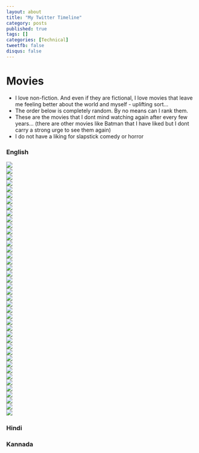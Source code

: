 ```yaml
---
layout: about
title: "My Twitter Timeline"
category: posts
published: true
tags: []
categories: [Technical]
tweetfb: false
disqus: false
---
```


# Movies

* I love non-fiction. And even if they are fictional, I love movies that leave me feeling better about the world and myself - uplifting sort…
* The order below is completely random. By no means can I rank them.
* These are the movies that I dont mind watching again after every few years... (there are other movies like Batman that I have liked but I dont carry a strong urge to see them again)
* I do not have a liking for slapstick comedy or horror

### English

<div class="container">
    <div class="row movierow">
        <div class="col-md-2">
            <img class="movieimg" src="http://bharathwrites.in/images/films/300.jpg"/>
        </div>
        <div class="col-md-2">
            <img class="movieimg" src="http://bharathwrites.in/images/films/a beautiful mind.jpg"/>
        </div>
        <div class="col-md-2">
            <img class="movieimg" src="http://bharathwrites.in/images/films/all the presidents men.jpg"/>
        </div>
        <div class="col-md-2">
            <img class="movieimg" src="http://bharathwrites.in/images/films/apocalypto.jpg"/>
        </div>
        <div class="col-md-2">
            <img class="movieimg" src="http://bharathwrites.in/images/films/argo.jpg"/>
        </div>
        <div class="col-md-2">
            <img class="movieimg" src="http://bharathwrites.in/images/films/blood diamond.jpg"/>
        </div>
    </div>
    <div class="row movierow">
        <div class="col-md-2">
            <img class="movieimg" src="http://bharathwrites.in/images/films/bruce almighty.jpg"/>
        </div>
        <div class="col-md-2">
            <img class="movieimg" src="http://bharathwrites.in/images/films/cast away.jpg"/>
        </div>
        <div class="col-md-2">
            <img class="movieimg" src="http://bharathwrites.in/images/films/charlie wilsons war.jpg"/>
        </div>
        <div class="col-md-2">
            <img class="movieimg" src="http://bharathwrites.in/images/films/defiance.jpg"/>
        </div>
        <div class="col-md-2">
            <img class="movieimg" src="http://bharathwrites.in/images/films/frost nixon.jpg"/>
        </div>
        <div class="col-md-2">
            <img class="movieimg" src="http://bharathwrites.in/images/films/gandhi.jpg"/>
        </div>
    </div>
    <div class="row">
        <div class="col-md-2">
            <img class="movieimg" src="http://bharathwrites.in/images/films/gladiator.jpg"/>
        </div>
        <div class="col-md-2">
            <img class="movieimg" src="http://bharathwrites.in/images/films/hotel rwanda.jpg"/>
        </div>
        <div class="col-md-2">
            <img class="movieimg" src="http://bharathwrites.in/images/films/inside job.jpg"/>
        </div>
        <div class="col-md-2">
            <img class="movieimg" src="http://bharathwrites.in/images/films/invictus.jpg"/>
        </div>
        <div class="col-md-2">
            <img class="movieimg" src="http://bharathwrites.in/images/films/letters from iwo jima.jpg"/>
        </div>
        <div class="col-md-2">
            <img class="movieimg" src="http://bharathwrites.in/images/films/lincoln.jpg"/>
        </div>
    </div>
    <div class="row movierow">
        <div class="col-md-2">
            <img class="movieimg" src="http://bharathwrites.in/images/films/margin call.jpg"/>
        </div>
        <div class="col-md-2">
            <img class="movieimg" src="http://bharathwrites.in/images/films/moneyball.jpg"/>
        </div>
        <div class="col-md-2">
            <img class="movieimg" src="http://bharathwrites.in/images/films/munich.jpg"/>
        </div>
        <div class="col-md-2">
            <img class="movieimg" src="http://bharathwrites.in/images/films/october sky.jpg"/>
        </div>
        <div class="col-md-2">
            <img class="movieimg" src="http://bharathwrites.in/images/films/saving private ryan.jpg"/>
        </div>
        <div class="col-md-2">
            <img class="movieimg" src="http://bharathwrites.in/images/films/schindlers list .jpg"/>
        </div>
    </div>
    <div class="row movierow">
        <div class="col-md-2">
            <img class="movieimg" src="http://bharathwrites.in/images/films/searching for the sugarman.jpg"/>
        </div>
        <div class="col-md-2">
            <img class="movieimg" src="http://bharathwrites.in/images/films/the bridge on the river kwai.jpg"/>
        </div>
        <div class="col-md-2">
            <img class="movieimg" src="http://bharathwrites.in/images/films/the kings speech.jpg"/>
        </div>
        <div class="col-md-2">
            <img class="movieimg" src="http://bharathwrites.in/images/films/the last king of scotland.jpg"/>
        </div>
        <div class="col-md-2">
            <img class="movieimg" src="http://bharathwrites.in/images/films/the pursuit of happiness.jpg"/>
        </div>
        <div class="col-md-2">
            <img class="movieimg" src="http://bharathwrites.in/images/films/the shawshank redemption.jpg"/>
        </div>
    </div>
    <div class="row movierow">
        <div class="col-md-2">
            <img class="movieimg" src="http://bharathwrites.in/images/films/the terminal.jpg"/>
        </div>
        <div class="col-md-2">
            <img class="movieimg" src="http://bharathwrites.in/images/films/the thin red line.jpg"/>
        </div>
        <div class="col-md-2">
            <img class="movieimg" src="http://bharathwrites.in/images/films/the worlds fastest indian.jpg"/>
        </div>
        <div class="col-md-2">
            <img class="movieimg" src="http://bharathwrites.in/images/films/thirteen days.jpg"/>
        </div>
        <div class="col-md-2">
            <img class="movieimg" src="http://bharathwrites.in/images/films/trouble with the curve.jpg"/>
        </div>
        <div class="col-md-2">
            <img class="movieimg" src="http://bharathwrites.in/images/films/valkyrie.jpg"/>
        </div>
    </div>
    <div class="row movierow">
        <div class="col-md-2">
            <img class="movieimg" src="http://bharathwrites.in/images/films/wall street.jpg"/>
        </div>
        <div class="col-md-2">
            <img class="movieimg" src="http://bharathwrites.in/images/films/.jpg"/>
        </div>
        <div class="col-md-2">
            <img class="movieimg" src="http://bharathwrites.in/images/films/.jpg"/>
        </div>
        <div class="col-md-2">
            <img class="movieimg" src="http://bharathwrites.in/images/films/.jpg"/>
        </div>
        <div class="col-md-2">
            <img class="movieimg" src="http://bharathwrites.in/images/films/.jpg"/>
        </div>
        <div class="col-md-2">
            <img class="movieimg" src="http://bharathwrites.in/images/films/.jpg"/>
        </div>
    </div>
</div>


### Hindi


### Kannada

